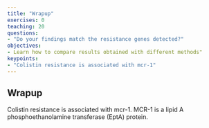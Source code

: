 ```yaml
---
title: "Wrapup"
exercises: 0
teaching: 20
questions:
- "Do your findings match the resistance genes detected?"
objectives:
- Learn how to compare results obtained with different methods"
keypoints:
- "Colistin resistance is associated with mcr-1"
---
```


## Wrapup
Colistin resistance is associated with mcr-1. MCR-1 is a lipid A phosphoethanolamine transferase (EptA) protein. 
